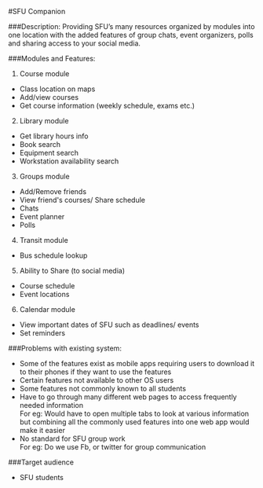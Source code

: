 #SFU Companion

###Description:
Providing SFU’s many resources organized by modules into one location with the added features of group chats, event organizers, polls and sharing access to your social media.

###Modules and Features:
1. Course module
  * Class location on maps
  * Add/view courses
  * Get course information (weekly schedule, exams etc.)

2. Library module
  * Get library hours info
  * Book search
  * Equipment search
  * Workstation availability search

3. Groups module
  * Add/Remove friends
  * View friend's courses/ Share schedule
  * Chats
  * Event planner
  * Polls

4. Transit module
  * Bus schedule lookup

5. Ability to Share (to social media)
  * Course schedule
  * Event locations

6. Calendar module
  * View important dates of SFU such as deadlines/ events
  * Set reminders

###Problems with existing system:
- Some of the features exist as mobile apps requiring users to download it to their phones if they want to use the features  
- Certain features not available to other OS users  
- Some features not commonly known to all students
- Have to go through many different web pages to access frequently needed information  
For eg: Would have to open multiple tabs to look at various information but combining all the commonly used features into one web app would make it easier
- No standard for SFU group work  
For eg: Do we use Fb, or twitter for group communication

###Target audience
* SFU students
